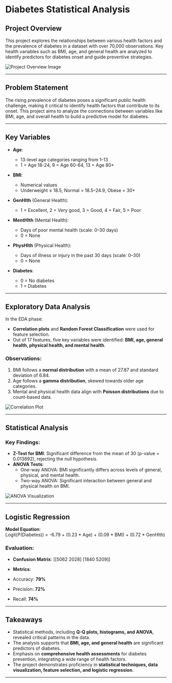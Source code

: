 # Diabetes Statistical Analysis

## Project Overview
This project explores the relationships between various health factors and the prevalence of diabetes in a dataset with over 70,000 observations. Key health variables such as BMI, age, and general health are analyzed to identify predictors for diabetes onset and guide preventive strategies.

![Project Overview Image](https://prod-files-secure.s3.us-west-2.amazonaws.com/a5896cf7-e3d0-41ee-9de5-8a038eaa3ec7/de18694f-ab66-4612-ad1b-bc9996a4f34f/images.jpg)

---

## Problem Statement
The rising prevalence of diabetes poses a significant public health challenge, making it critical to identify health factors that contribute to its onset. This project aims to analyze the connections between variables like BMI, age, and overall health to build a predictive model for diabetes.

---

## Key Variables

- **Age**:  
  - 13-level age categories ranging from 1-13  
  - 1 = Age 18-24, 9 = Age 60-64, 13 = Age 80+

- **BMI**:  
  - Numerical values  
  - Underweight ≤ 18.5, Normal = 18.5–24.9, Obese = 30+

- **GenHlth** (General Health):  
  - 1 = Excellent, 2 = Very good, 3 = Good, 4 = Fair, 5 = Poor

- **MentHlth** (Mental Health):  
  - Days of poor mental health (scale: 0–30 days)  
  - 0 = None

- **PhysHlth** (Physical Health):  
  - Days of illness or injury in the past 30 days (scale: 0–30)  
  - 0 = None

- **Diabetes**:  
  - 0 = No diabetes  
  - 1 = Diabetes

---

## Exploratory Data Analysis
In the EDA phase:  
- **Correlation plots** and **Random Forest Classification** were used for feature selection.  
- Out of 17 features, five key variables were identified: **BMI, age, general health, physical health, and mental health**.  

### Observations:
1. BMI follows a **normal distribution** with a mean of 27.87 and standard deviation of 6.84.  
2. Age follows a **gamma distribution**, skewed towards older age categories.  
3. Mental and physical health data align with **Poisson distributions** due to count-based data.  

![Correlation Plot](https://prod-files-secure.s3.us-west-2.amazonaws.com/a5896cf7-e3d0-41ee-9de5-8a038eaa3ec7/61e1b407-6f78-49fa-935d-5a6480c89a5b/Screenshot_2024-09-10_at_5.30.40_PM.png)

---

## Statistical Analysis
### Key Findings:
- **Z-Test for BMI**: Significant difference from the mean of 30 (p-value = 0.013692), rejecting the null hypothesis.  
- **ANOVA Tests**:  
  - One-way ANOVA: BMI significantly differs across levels of general, physical, and mental health.  
  - Two-way ANOVA: Significant interaction between general and physical health on BMI.  

![ANOVA Visualization](https://prod-files-secure.s3.us-west-2.amazonaws.com/a5896cf7-e3d0-41ee-9de5-8a038eaa3ec7/05b4f181-d108-48c3-8b11-080d21c2d1d3/Screenshot_2024-09-10_at_5.31.19_PM.png)

---

## Logistic Regression
**Model Equation**:  
Logit(P(Diabetes)) = -6.79 + (0.23 * Age) + (0.09 * BMI) + (0.72 * GenHlth)


### Evaluation:
- **Confusion Matrix**:
[[5062 2028] [1840 5209]]

- **Metrics**:
- Accuracy: **79%**
- Precision: **72%**
- Recall: **74%**

---

## Takeaways
- Statistical methods, including **Q-Q plots, histograms, and ANOVA**, revealed critical patterns in the data.  
- The analysis supports that **BMI, age, and general health** are significant predictors of diabetes.  
- Emphasis on **comprehensive health assessments** for diabetes prevention, integrating a wide range of health factors.  
- The project demonstrates proficiency in **statistical techniques, data visualization, feature selection, and logistic regression**.

---
